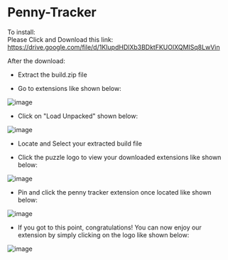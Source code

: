 # Penny-Tracker
To install:  
Please Click and Download this link: https://drive.google.com/file/d/1KIupdHDlXb3BDktFKUOlXQMISq8LwVin

After the download:

- Extract the build.zip file

- Go to extensions like shown below:

![image](https://user-images.githubusercontent.com/52415396/207817208-a49b14f6-d0f9-450a-8774-59e489d3f06b.png)

- Click on "Load Unpacked" shown below:

![image](https://user-images.githubusercontent.com/52415396/207817296-82b56852-20ca-4cf8-9360-bc273fbc85fb.png)

- Locate and Select your extracted build file

- Click the puzzle logo to view your downloaded extensions like shown below:

![image](https://user-images.githubusercontent.com/52415396/207817984-f1d9ce81-8b2b-49fd-89dc-a044a2861cd1.png)

- Pin and click the penny tracker extension once located like shown below:

![image](https://user-images.githubusercontent.com/52415396/207818367-4874998c-9e21-4516-a2b0-5f00f3098254.png)

- If you got to this point, congratulations! You can now enjoy our extension by simply clicking on the logo like shown below:

![image](https://user-images.githubusercontent.com/52415396/207818729-02b1f311-ccff-4a96-8ccb-c40797dbc1f5.png)
